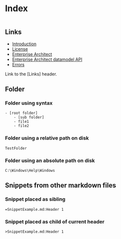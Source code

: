 ﻿# Index

```toc
```

## Links
- [Introduction](Introduction.md)
- [License](License.md)
- [Enterprise Architect](EnterpriseArchitect.md)
- [Enterprise Architect datamodel API](EnterpriseArchitectDatamodelApi.md)
- [Errors](Errors.md)

Link to the [Links] header.

## Folder
### Folder using syntax
```folder
- [root folder]
	- [sub folder]
	- file1
	- file2
```
### Folder using a relative path on disk
```folder-from-disk
TestFolder
```
### Folder using an absolute path on disk
```folder-from-disk
C:\Windows\Help\Windows
```

## Snippets from other markdown files
### Snippet placed as sibling
```md-snippet
=SnippetExample.md:Header 1
```
### Snippet placed as child of current header
```md-snippet
>SnippetExample.md:Header 1
```
